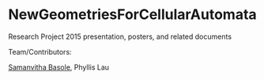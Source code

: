 # NewGeometriesForCellularAutomata
Research Project 2015 presentation, posters, and related documents

Team/Contributors:

<a href="https://github.com/bsamanvitha">Samanvitha Basole</a>, Phyllis Lau
